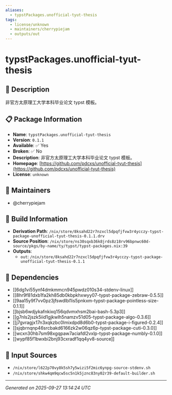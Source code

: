 ```yaml
---
aliases:
  - typstPackages.unofficial-tyut-thesis
tags:
  - license/unknown
  - maintainers/cherrypiejam
  - outputs/out
---
```


# typstPackages.unofficial-tyut-thesis

## 📝 Description

非官方太原理工大学本科毕业论文 typst 模板。

## 📋 Package Information

- **Name**: `typstPackages.unofficial-tyut-thesis`
- **Version**: `0.1.1`
- **Available**: ✅ Yes
- **Broken**: ✅ No
- **Description**: 非官方太原理工大学本科毕业论文 typst 模板。
- **Homepage**: [https://github.com/pdcxs/unofficial-tyut-thesis](https://github.com/pdcxs/unofficial-tyut-thesis)
- **License**: `unknown`
## 👥 Maintainers

- @cherrypiejam


## 🔧 Build Information

- **Derivation Path**: `/nix/store/8ksahd22r7nzxcl5dpqfjfvw3r4ycczy-typst-package-unofficial-tyut-thesis-0.1.1.drv`
- **Source Position**: `/nix/store/ns30sqxb36k8jrds8z18rv96bpnwc60d-source/pkgs/by-name/ty/typst/typst-packages.nix:39`
- **Outputs**:
  - `out`:  `/nix/store/8ksahd22r7nzxcl5dpqfjfvw3r4ycczy-typst-package-unofficial-tyut-thesis-0.1.1`

## 🔗 Dependencies

- [[6dg1vi55ynf4dmkmmcn945pwdz010s34-stdenv-linux]]
- [[8hr9f81dxb1fa2kh85db0kbpkhxwyy07-typst-package-zebraw-0.5.5]]
- [[9aa15y9f7vv0pz3jfswdlbl1is5pnkxm-typst-package-pointless-size-0.1.1]]
- [[bjsb6wdjykafnkixq156qdvmxhsm2bai-bash-5.3p3]]
- [[g7nls2jszk5iid1gjkwlh5namzv51d05-typst-package-algo-0.3.6]]
- [[j7gvragjx17n3xqkzbc0lmixdpd8d6b0-typst-package-i-figured-0.2.4]]
- [[sjqbrnqnp46srcbakd6166zk2w06qz6p-typst-package-cuti-0.3.0]]
- [[wcxn30hb7sm98xgqpaw7aciafdl2vxlp-typst-package-numbly-0.1.0]]
- [[wypf85f1bwxbi2bnj93cxradf1qq4yv8-source]]

## 📁 Input Sources

- `/nix/store/l622p70vy8k5sh7y5wizi5f2mic6ynpg-source-stdenv.sh`
- `/nix/store/shkw4qm9qcw5sc5n1k5jznc83ny02r39-default-builder.sh`

---
*Generated on 2025-09-27 13:14:24 UTC*
